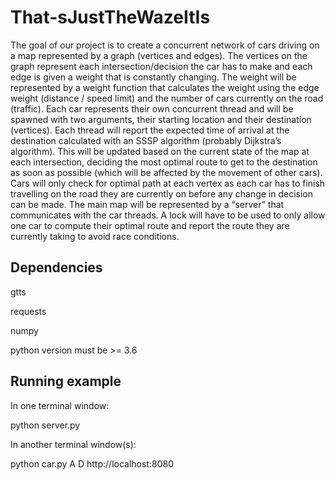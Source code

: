 # That-sJustTheWazeItIs
The goal of our project is to create a concurrent network of cars driving on a map represented by a graph (vertices and edges).  The vertices on the graph represent each intersection/decision the car has to make and each edge is given a weight that is constantly changing.  The weight will be represented by a weight function that calculates the weight using the edge weight (distance / speed limit) and the number of cars currently on the road (traffic).  Each car represents their own concurrent thread and will be spawned with two arguments, their starting location and their destination (vertices).  Each thread will report the expected time of arrival at the destination calculated with an SSSP algorithm (probably Dijkstra’s algorithm).  This will be updated based on the current state of the map at each intersection, deciding the most optimal route to get to the destination as soon as possible (which will be affected by the movement of other cars).  Cars will only check for optimal path at each vertex as each car has to finish travelling on the road they are currently on before any change in decision can be made.  The main map will be represented by a “server” that communicates with the car threads.  A lock will have to be used to only allow one car to compute their optimal route and report the route they are currently taking to avoid race conditions.

## Dependencies
gtts

requests

numpy

python version must be >= 3.6



## Running example 
In one terminal window:

python server.py

In another terminal window(s):

python car.py A D http://localhost:8080
